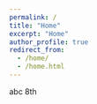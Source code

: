 ```yaml
---
permalink: /
title: "Home"
excerpt: "Home"
author_profile: true
redirect_from: 
  - /home/
  - /home.html
---
```


abc 8th
